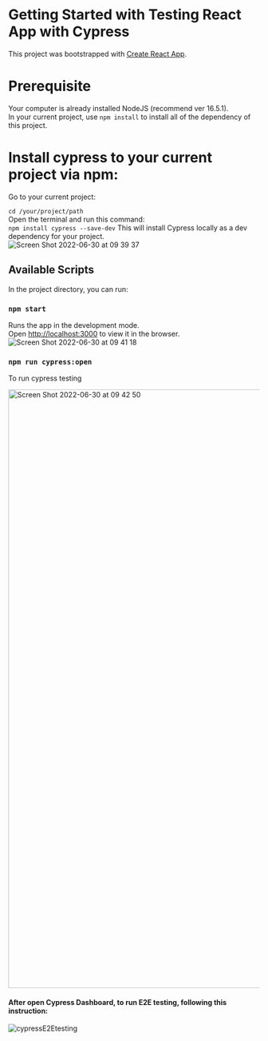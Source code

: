 # Getting Started with Testing React App with Cypress

This project was bootstrapped with [Create React App](https://github.com/facebook/create-react-app).

# Prerequisite
Your computer is already installed NodeJS (recommend ver 16.5.1).\
In your current project, use `npm install` to install all of the dependency of this project.

# Install cypress to your current project via npm:
Go to your current project:

`cd /your/project/path`\
Open the terminal and run this command:\
`npm install cypress --save-dev`
 This will install Cypress locally as a dev dependency for your project.\
![Screen Shot 2022-06-30 at 09 39 37](https://user-images.githubusercontent.com/59289834/176581085-bd64c8bb-9c35-47ee-a553-ca68d09074a7.png)

## Available Scripts

In the project directory, you can run:

### `npm start`

Runs the app in the development mode.\
Open [http://localhost:3000](http://localhost:3000) to view it in the browser.\
![Screen Shot 2022-06-30 at 09 41 18](https://user-images.githubusercontent.com/59289834/176581303-d0609ddb-9f94-447f-855e-276374c6db73.png)


### `npm run cypress:open`
To run cypress testing

<img width="1198" alt="Screen Shot 2022-06-30 at 09 42 50" src="https://user-images.githubusercontent.com/59289834/176581449-0db7067a-0bac-4cf9-9646-e9e3c0a3aa10.png">

#### After open Cypress Dashboard, to run E2E testing, following this instruction:
![cypressE2Etesting](https://user-images.githubusercontent.com/59289834/176583020-2a6af141-abe3-413f-b668-49117e05a8e6.gif)


